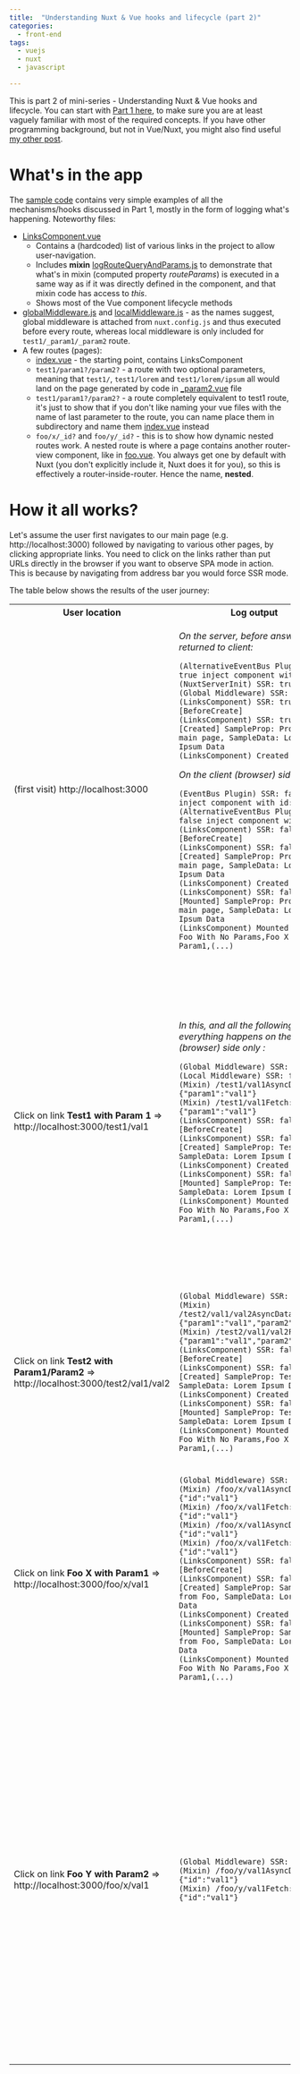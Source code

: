 ```yaml
---
title:  "Understanding Nuxt & Vue hooks and lifecycle (part 2)"
categories:
  - front-end
tags: 
  - vuejs
  - nuxt
  - javascript

---
```


This is part 2 of mini-series - Understanding Nuxt & Vue hooks and lifecycle. You can start with [Part 1 here](https://tech.onestopbeauty.online/front-end/understanding-nuxt-vue-hooks-and-lifecycle-part1/), to make sure you are at least vaguely familiar with most of the required concepts. If you have other programming background, but not in Vue/Nuxt, you might also find useful [my other post](https://tech.onestopbeauty.online/high-level/quick-guide-to-javascript-ecosystem-from-senior-java-dev-pov/).  

# What's in the app 
The [sample code](https://github.com/lilianaziolek/blog-examples/blob/master/dry-examples) contains very simple examples of all the mechanisms/hooks discussed in Part 1, mostly in the form of logging what's happening. Noteworthy files:
* [LinksComponent.vue](https://github.com/lilianaziolek/blog-examples/blob/master/dry-examples/components/LinksComponent.vue)
  * Contains a (hardcoded) list of various links in the project to allow user-navigation. 
  * Includes **mixin** [logRouteQueryAndParams.js](https://github.com/lilianaziolek/blog-examples/blob/master/dry-examples/mixins/logRouteQueryAndParams.js) to demonstrate that what's in mixin (computed property *routeParams*) is executed in a same way as if it was directly defined in the component, and that mixin code has access to *this*.
  * Shows most of the Vue component lifecycle methods  
* [globalMiddleware.js](https://github.com/lilianaziolek/blog-examples/blob/master/dry-examples/middleware/globalMiddleware.js) and [localMiddleware.js](https://github.com/lilianaziolek/blog-examples/blob/master/dry-examples/middleware/localMiddleware.js) - as the names suggest, global middleware is attached from `nuxt.config.js` and thus executed before every route, whereas local middleware is only included for `test1/_param1/_param2` route. 
* A few routes (pages):
  * [index.vue](https://github.com/lilianaziolek/blog-examples/blob/master/dry-examples/pages/index.vue) - the starting point, contains LinksComponent
  * `test1/param1?/param2?` - a route with two optional parameters, meaning that `test1/`, `test1/lorem` and `test1/lorem/ipsum` all would land on the page generated by code in [_param2.vue](https://github.com/lilianaziolek/blog-examples/blob/master/dry-examples/pages/test1/_param1/_param2.vue) file
  * `test1/param1?/param2?` - a route completely equivalent to test1 route, it's just to show that if you don't like naming your vue files with the name of last parameter to the route, you can name place them in subdirectory and name them [index.vue](https://github.com/lilianaziolek/blog-examples/blob/master/dry-examples/pages/test2/_param1/_param2/index.vue) instead
  * `foo/x/_id?` and `foo/y/_id?` - this is to show how dynamic nested routes work. A nested route is where a page contains another router-view component, like in [foo.vue](https://github.com/lilianaziolek/blog-examples/blob/master/dry-examples/pages/foo.vue). You always get one by default with Nuxt (you don't explicitly include it, Nuxt does it for you), so this is effectively a router-inside-router. Hence the name, **nested**.

# How it all works? 
Let's assume the user first navigates to our main page (e.g. http://localhost:3000) followed by navigating to various other pages, by clicking appropriate links. You need to click on the links rather than put URLs directly in the browser if you want to observe SPA mode in action. This is because by navigating from address bar you would force SSR mode.

The table below shows the results of the user journey:

<table>
<tr>
<th>User location</th>
<th>Log output</th>
<th>What's happening?</th>
</tr>

<tr><td style="width:10%">(first visit) http://localhost:3000</td><td style="width:50%">

*On the server, before answer returned to client:*
```
(AlternativeEventBus Plugin) SSR: true inject component with id: 4
(NuxtServerInit) SSR: true
(Global Middleware) SSR: true
(LinksComponent) SSR: true [BeforeCreate]
(LinksComponent) SSR: true [Created] SampleProp: Prop from main page, SampleData: Lorem Ipsum Data
(LinksComponent) Created Refs:
```
*On the client (browser) side:*
```
(EventBus Plugin) SSR: false inject component with id: 1
(AlternativeEventBus Plugin) SSR: false inject component with id: 2
(LinksComponent) SSR: false [BeforeCreate]
(LinksComponent) SSR: false [Created] SampleProp: Prop from main page, SampleData: Lorem Ipsum Data
(LinksComponent) Created Refs:
(LinksComponent) SSR: false [Mounted] SampleProp: Prop from main page, SampleData: Lorem Ipsum Data
(LinksComponent) Mounted Refs: Foo With No Params,Foo X With Param1,(...)
```
</td><td style="width:40%">

* globalMiddleware is only executed in SSR in this call
* *AlternativeEventBus Plugin* id is different on client and server (if this is not the case for you, refresh the page, as ID on the server will change on subsequent SSR calls). That's because this plugin's code is executed on both client and server, and both sides create an object.
* *EventBus Plugin* is only setup on the client. I'll write more about eventBus concept in a separate post 
* beforeCreate and created are called on both server and client
* Mounted is only called on the client
* this.$refs are only populated in Mounted
</td></tr>

<tr><td>Click on link <b>Test1 with Param 1</b> => http://localhost:3000/test1/val1</td><td>

*In this, and all the following calls everything happens on the client (browser) side only :*
```
(Global Middleware) SSR: false
(Local Middleware) SSR: false
(Mixin) /test1/val1AsyncData: {"param1":"val1"}
(Mixin) /test1/val1Fetch: {"param1":"val1"}
(LinksComponent) SSR: false [BeforeCreate]
(LinksComponent) SSR: false [Created] SampleProp: Test1, SampleData: Lorem Ipsum Data
(LinksComponent) Created Refs: 
(LinksComponent) SSR: false [Mounted] SampleProp: Test1, SampleData: Lorem Ipsum Data
(LinksComponent) Mounted Refs: Foo With No Params,Foo X With Param1,(...)
```
</td><td>

* Global Middleware, and now also local middleware, are processed on the client.
* Mixin code from *logRouteQueryAndParams* for fetch and asyncData is now called. Note, it was not called on home page - that's because index.vue does not include it as mixin, and _param2.vue does. LinksComponent does contain this mixin too, but **asyncData and fetch are not called for components**
* all Vue lifecycle hooks from LinksComponent are called again, because the route has changed and the instance of LinksComponent that was used in index.vue would now be destroyed and a new one created 
</td></tr>

<tr><td>Click on link <b>Test2 with Param1/Param2</b> => http://localhost:3000/test2/val1/val2</td><td>

```
(Global Middleware) SSR: false
(Mixin) /test2/val1/val2AsyncData: {"param1":"val1","param2":"val2"}
(Mixin) /test2/val1/val2Fetch: {"param1":"val1","param2":"val2"}
(LinksComponent) SSR: false [BeforeCreate]
(LinksComponent) SSR: false [Created] SampleProp: Test32, SampleData: Lorem Ipsum Data
(LinksComponent) Created Refs: 
(LinksComponent) SSR: false [Mounted] SampleProp: Test2, SampleData: Lorem Ipsum Data
(LinksComponent) Mounted Refs: Foo With No Params,Foo X With Param1,(...)
```
</td><td>

* Global Middleware is processed on the client. Local is not as it was not attached to this route.
* Mixin code from *logRouteQueryAndParams* for fetch and asyncData is now called.
* all Vue lifecycle hooks from LinksComponent are called
</td></tr>

<tr><td>Click on link <b>Foo X with Param1</b> => http://localhost:3000/foo/x/val1</td><td>

```
(Global Middleware) SSR: false
(Mixin) /foo/x/val1AsyncData: {"id":"val1"}
(Mixin) /foo/x/val1Fetch: {"id":"val1"}
(Mixin) /foo/x/val1AsyncData: {"id":"val1"}
(Mixin) /foo/x/val1Fetch: {"id":"val1"}
(LinksComponent) SSR: false [BeforeCreate]
(LinksComponent) SSR: false [Created] SampleProp: SampleProp from Foo, SampleData: Lorem Ipsum Data
(LinksComponent) Created Refs: 
(LinksComponent) SSR: false [Mounted] SampleProp: SampleProp from Foo, SampleData: Lorem Ipsum Data
(LinksComponent) Mounted Refs: Foo With No Params,Foo X With Param1,(...)
```
</td><td>

* Global Middleware is processed on the client.
* Mixin code from *logRouteQueryAndParams* for fetch and asyncData is now called - TWICE! This is because both foo.vue, and foo/x/_id.vue include the mixin, and both are pages. In reality, you wouldn't normally have the same fetch included in parent and nested route, so the fetch/asyncData would not be doing the same thing.
* all Vue lifecycle hooks from LinksComponent are called
</td></tr>

<tr><td>Click on link <b>Foo Y with Param2</b> => http://localhost:3000/foo/x/val1</td><td>

```
(Global Middleware) SSR: false
(Mixin) /foo/y/val1AsyncData: {"id":"val1"}
(Mixin) /foo/y/val1Fetch: {"id":"val1"}
```
</td><td>

* Oh dear! What just happened?! Why is this output so different than for Foo X? This is because we are navigating within a nested route now. The app is smart enough to know that the shell (foo.vue) has not changed between foo/x/val1 and foo/y/val1 - it's only the nested part (x/_id.vue vs y/_id.vue) that has changed. Therefore, there is no point regenerating anything related to foo.vue. We only execute what's specific to y/_id.vue - and this file does not contain a separate LinksComponent, so does not generate its lifecycle methods. 
* Global Middleware is still processed on the client.
* Mixin code from *logRouteQueryAndParams* for fetch and asyncData is now called - but only for foo/y/_id.vue
</td></tr>

</table>

 
